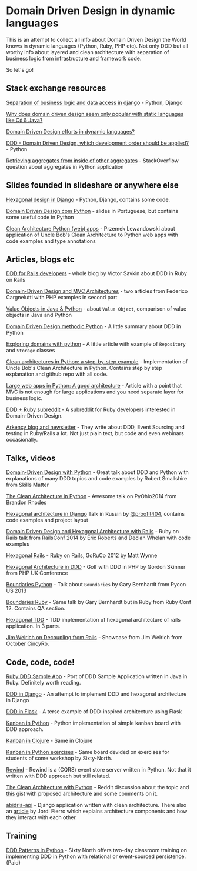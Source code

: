 # Domain Driven Design in dynamic languages
This is an attempt to collect all info about Domain Driven Design the World knows in dynamic languages (Python, Ruby, PHP etc). Not only DDD but all worthy info about layered and clean architecture with separation of business logic from infrastructure and framework code.

So let's go!

## Stack exchange resources
[Separation of business logic and data access in django](http://stackoverflow.com/q/12578908/3606603) - Python, Django

[Why does domain driven design seem only popular with static languages like C♯ & Java?](http://stackoverflow.com/q/4201846/3606603)

[Domain Driven Design efforts in dynamic languages?](http://stackoverflow.com/q/1748577/3606603)

[DDD - Domain Driven Design, which development order should be applied?](http://programmers.stackexchange.com/q/235170/237421) - Python

[Retrieving aggregates from inside of other aggregates](http://stackoverflow.com/q/29456899/3606603) - StackOverflow question about aggregates in Python application

## Slides founded in slideshare or anywhere else
[Hexagonal design in Django](http://www.slideshare.net/mvschaik/hexagonal) - Python, Django, contains some code.

[Domain Driven Design com Python](http://www.slideshare.net/FredericoCabral2/domain-driven-design-com-python) - slides in Portuguese, but contains some useful code in Python

[Clean Architecture Python (web) apps](http://slides.com/haxoza/clean-architecture-python#/) - Przemek Lewandowski about application of Uncle Bob's Clean Architecture to Python web apps with code examples and type annotations

## Articles, blogs etc
[DDD for Rails developers](https://www.sitepoint.com/series/ddd-for-rails-developers/) - whole blog by Victor Savkin about DDD in Ruby on Rails

[Domain-Driven Design and MVC Architectures](https://blog.fedecarg.com/2009/03/11/domain-driven-design-and-mvc-architectures/) - two articles from Federico Cargnelutti with PHP examples in second part

[Value Objects in Java & Python](https://stevewedig.com/2014/07/31/value-objects-in-java-and-python/) - about `Value Object`, comparison of value objects in Java and Python

[Domain Driven Design methodic Python](https://github.com/anthony-tresontani/methodic-python/blob/master/DomainDrivenDesign.rst) - A little summary about DDD in Python

[Exploring domains with python](http://www.ballofcode.com/python/domain-driven-design/2013/12/22/exploring-domains-with-python) - A little article with example of `Repository` and `Storage` classes

[Clean architectures in Python: a step-by-step example](http://blog.thedigitalcatonline.com/blog/2016/11/14/clean-architectures-in-python-a-step-by-step-example/) - Implementation of Uncle Bob's Clean Architecture in Python. Contains step by step explanation and github repo with all code.

[Large web apps in Python: A good architecture](http://nando.oui.com.br/2014/04/01/large_apps_with_sqlalchemy__architecture.html) - Article with a point that MVC is not enough for large applications and you need separate layer for business logic.

[DDD + Ruby subreddit](https://www.reddit.com/r/ddd_ruby/) - A subreddit for Ruby developers interested in Domain-Driven Design.

[Arkency blog and newsletter](http://blog.arkency.com/) - They write about DDD, Event Sourcing and testing in Ruby/Rails a lot. Not just plain text, but code and even webinars occasionally.

## Talks, videos
[Domain-Driven Design with Python](https://skillsmatter.com/skillscasts/5025-domain-driven-design-with-python) - Great talk about DDD and Python with explanations of many DDD topics and code examples by Robert Smallshire from Skills Matter

[The Clean Architecture in Python](https://www.youtube.com/watch?v=DJtef410XaM) - Awesome talk on PyOhio2014 from Brandon Rhodes

[Hexagonal architecture in Django](https://www.youtube.com/watch?v=tKEv9Enhm1Q) Talk in Russin by [@proofit404](https://github.com/proofit404), contains code examples and project layout

[Domain Driven Design and Hexagonal Architecture with Rails](https://www.youtube.com/watch?v=_rbF97T4480) - Ruby on Rails talk from RailsConf 2014 by Eric Roberts and Declan Whelan with code examples

[Hexagonal Rails](https://www.youtube.com/watch?v=CGN4RFkhH2M) - Ruby on Rails, GoRuCo 2012 by Matt Wynne

[Hexagonal Architecture in DDD](https://www.youtube.com/watch?v=u6oTg5oRH24) - Golf with DDD in PHP by Gordon Skinner from PHP UK Conference

[Boundaries Python](https://www.youtube.com/watch?v=eOYal8elnZk) - Talk about `Boundaries` by Gary Bernhardt from Pycon US 2013

[Boundaries Ruby](https://www.youtube.com/watch?v=yTkzNHF6rMs) - Same talk by Gary Bernhardt but in Ruby from Ruby Conf 12. Contains QA section.

[Hexagonal TDD](https://www.youtube.com/channel/UCCptggI2qaxsBXiwfit6tNQ) - TDD implementation of hexagonal architecture of rails application. In 3 parts.

[Jim Weirich on Decoupling from Rails](https://www.youtube.com/watch?v=tg5RFeSfBM4) - Showcase from Jim Weirich from October CincyRb.

## Code, code, code!
[Ruby DDD Sample App](https://github.com/paulrayner/ddd_sample_app_ruby) - Port of DDD Sample Application written in Java in Ruby. Definitely worth reading.

[DDD in Django](https://github.com/basco-johnkevin/ddd-python-django) - An attempt to implement DDD and hexagonal architecture in Django

[DDD in Flask](https://github.com/MichaelDiBernardo/ddd-flask-example) - A terse example of DDD-inspired architecture using Flask

[Kanban in Python](https://bitbucket.org/sixty-north/d5-kanban-python) - Python implementation of simple kanban board with DDD approach.

[Kanban in Clojure](https://bitbucket.org/sixty-north/d5-kanban-clojure) - Same in Clojure

[Kanban in Python exercises](https://bitbucket.org/sixty-north/d5-workshop-exercises-student-material) - Same board devided on exercises for students of some workshop by Sixty-North. 

[Rewind](https://github.com/JensRantil/rewind) - Rewind is a (CQRS) event store server written in Python. Not that it written with DDD approach but still related.

[The Clean Architecture with Python](https://www.reddit.com/r/Python/comments/41llbh/the_clean_architecture_with_python/) - Reddit discussion about the topic and [this](https://gist.github.com/justanr/1f38e09caad47bd0d927) gist with proposed architecture and some comments on it.

[abidria-api](https://github.com/jordifierro/abidria-api) - Django application written with clean architecture. There also an [article](https://engineering.21buttons.com/clean-architecture-in-django-d326a4ab86a9) by Jordi Fierro which explains architecture components and how they interact with each other.

## Training

[DDD Patterns in Python](http://sixty-north.com/domain_driven_design_in_python.html) - Sixty North offers two-day classroom training on implementing DDD in Python with relational or event-sourced persistence. (Paid)
